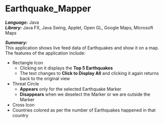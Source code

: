 # Earthquake_Mapper

***Language:*** Java <br />
***Library:*** Java FX, Java Swing, Applet, Open GL, Google Maps, Microsoft Maps <br />

***Summary:*** <br />
 This application shows live feed data of Earthquakes and show it on a map. The features of the application include:
 - Rectangle Icon
   - Clicking on it displays the **Top 5 Earthquakes**
   - The text changes to **Click to Display All** and clicking it again returns back to the original view
 - Threat Circle
   - **Appears** only for the selected Earthquake Marker
   - **Disappears** when we deselect the Marker or we are outside the Marker
 - Cross Icon
 - Countries colored as per the number of Earthquakes happened in that country


